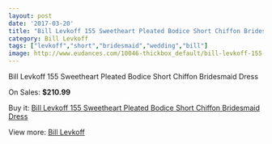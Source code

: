 ```yaml
---
layout: post
date: '2017-03-20'
title: "Bill Levkoff 155 Sweetheart Pleated Bodice Short Chiffon Bridesmaid Dress"
category: Bill Levkoff
tags: ["levkoff","short","bridesmaid","wedding","bill"]
image: http://www.eudances.com/10046-thickbox_default/bill-levkoff-155-sweetheart-pleated-bodice-short-chiffon-bridesmaid-dress.jpg
---
```

Bill Levkoff 155 Sweetheart Pleated Bodice Short Chiffon Bridesmaid Dress

On Sales: **$210.99**
<a href="https://www.eudances.com/en/bill-levkoff/3299-bill-levkoff-155-sweetheart-pleated-bodice-short-chiffon-bridesmaid-dress.html"><amp-img layout="responsive" width="600" height="600" src="//www.eudances.com/10046-thickbox_default/bill-levkoff-155-sweetheart-pleated-bodice-short-chiffon-bridesmaid-dress.jpg" alt="Bill Levkoff 155 Sweetheart Pleated Bodice Short Chiffon Bridesmaid Dress 0" /></a>
<a href="https://www.eudances.com/en/bill-levkoff/3299-bill-levkoff-155-sweetheart-pleated-bodice-short-chiffon-bridesmaid-dress.html"><amp-img layout="responsive" width="600" height="600" src="//www.eudances.com/10047-thickbox_default/bill-levkoff-155-sweetheart-pleated-bodice-short-chiffon-bridesmaid-dress.jpg" alt="Bill Levkoff 155 Sweetheart Pleated Bodice Short Chiffon Bridesmaid Dress 1" /></a>

Buy it: [Bill Levkoff 155 Sweetheart Pleated Bodice Short Chiffon Bridesmaid Dress](https://www.eudances.com/en/bill-levkoff/3299-bill-levkoff-155-sweetheart-pleated-bodice-short-chiffon-bridesmaid-dress.html "Bill Levkoff 155 Sweetheart Pleated Bodice Short Chiffon Bridesmaid Dress")

View more: [Bill Levkoff](https://www.eudances.com/en/57-bill-levkoff "Bill Levkoff")